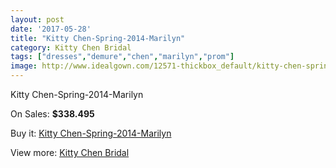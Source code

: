 ```yaml
---
layout: post
date: '2017-05-28'
title: "Kitty Chen-Spring-2014-Marilyn"
category: Kitty Chen Bridal
tags: ["dresses","demure","chen","marilyn","prom"]
image: http://www.idealgown.com/12571-thickbox_default/kitty-chen-spring-2014-marilyn.jpg
---
```

Kitty Chen-Spring-2014-Marilyn

On Sales: **$338.495**
<a href="https://www.idealgown.com/en/kitty-chen-bridal/5062-kitty-chen-spring-2014-marilyn.html"><amp-img layout="responsive" width="600" height="600" src="//www.idealgown.com/12571-thickbox_default/kitty-chen-spring-2014-marilyn.jpg" alt="Kitty Chen-Spring-2014-Marilyn 0" /></a>
<a href="https://www.idealgown.com/en/kitty-chen-bridal/5062-kitty-chen-spring-2014-marilyn.html"><amp-img layout="responsive" width="600" height="600" src="//www.idealgown.com/12570-thickbox_default/kitty-chen-spring-2014-marilyn.jpg" alt="Kitty Chen-Spring-2014-Marilyn 1" /></a>

Buy it: [Kitty Chen-Spring-2014-Marilyn](https://www.idealgown.com/en/kitty-chen-bridal/5062-kitty-chen-spring-2014-marilyn.html "Kitty Chen-Spring-2014-Marilyn")

View more: [Kitty Chen Bridal](https://www.idealgown.com/en/65-kitty-chen-bridal "Kitty Chen Bridal")